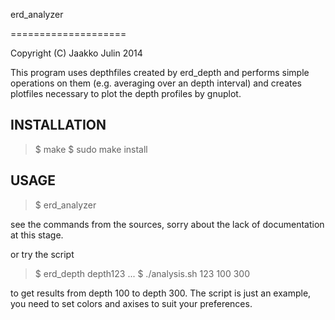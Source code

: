 erd_analyzer

====================

Copyright (C) Jaakko Julin 2014


This program uses depthfiles created by erd_depth and performs simple operations on them (e.g. averaging over an depth interval) and creates plotfiles necessary to plot the depth profiles by gnuplot.

INSTALLATION
---------------------

> $ make 
> $ sudo make install

USAGE
---------------------

> $ erd_analyzer

see the commands from the sources, sorry about the lack of documentation at this stage.

or try the script

> $ erd_depth depth123 ...
> $ ./analysis.sh 123 100 300

to get results from depth 100 to depth 300. The script is just an example, you need to set colors and axises to suit your preferences.
